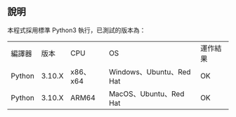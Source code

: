 ## 說明

本程式採用標準 Python3 執行，已測試的版本為：

<table>
  <tr>
    <td>編譯器</td>
    <td>版本</td>
    <td>CPU</td>
    <td>OS</td>
    <td>運作結果</td>
  </tr>
  <tr>
    <td>Python</td>
    <td>3.10.X</td>
    <td>x86、x64</td>
    <td>Windows、Ubuntu、Red Hat</td>
    <td>OK</td>
  </tr>
  <tr>
    <td>Python</td>
    <td>3.10.X</td>
    <td>ARM64</td>
    <td>MacOS、Ubuntu、Red Hat</td>
    <td>OK</td>
  </tr>
</table>
